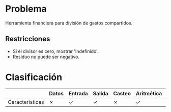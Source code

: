 # Problema

Herramienta financiera para división de gastos compartidos.

## Restricciones

- Si el divisor es cero, mostrar 'Indefinido'.
- Residuo no puede ser negativo.

# Clasificación
|  | Datos | Entrada | Salida | Casteo | Aritmética | Relacionales | Lógicos | Condicionales | Ciclo | Matrices | Funciones |
|----------|-------|---------|--------|--------|------------|--------------|---------|---------------|-------|----------|-------------|
| Características | ✗ | ✓ | ✓ | ✗ | ✓ | ✗ | ✗ | ✓ | ✗ | ✗ | ✗ |
